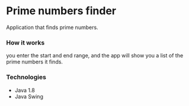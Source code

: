# Prime numbers finder

Application that finds prime numbers.

### How it works

you enter the start and end range, and the app will show you a list
of the prime numbers it finds.

### Technologies
* Java 1.8
* Java Swing
